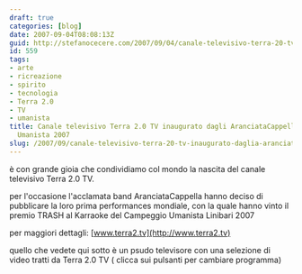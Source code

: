 ```yaml
---
draft: true
categories: [blog]
date: 2007-09-04T08:08:13Z
guid: http://stefanocecere.com/2007/09/04/canale-televisivo-terra-20-tv-inaugurato-daglia-aranciatacappella-live/
id: 559
tags:
- arte
- ricreazione
- spirito
- tecnologia
- Terra 2.0
- TV
- umanista
title: Canale televisivo Terra 2.0 TV inaugurato dagli AranciataCappella al Campeggio
  Umanista 2007
slug: /2007/09/canale-televisivo-terra-20-tv-inaugurato-daglia-aranciatacappella-live/
---
```


è con grande gioia che condividiamo col mondo la nascita del canale televisivo Terra 2.0 TV.

per l'occasione l'acclamata band AranciataCappella hanno deciso di pubblicare la loro prima performances mondiale, con la quale hanno vinto il premio TRASH al Karraoke del Campeggio Umanista Linibari 2007

per maggiori dettagli: [www.terra2.tv](http://www.terra2.tv)

quello che vedete qui sotto è un psudo televisore con una selezione di video tratti da Terra 2.0 TV ( clicca sui pulsanti per cambiare programma)